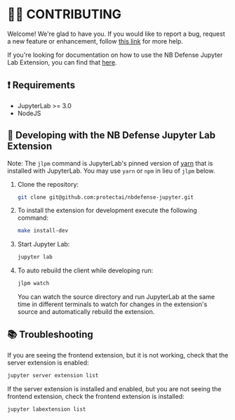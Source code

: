 # 👩‍💻 CONTRIBUTING

Welcome! We're glad to have you. If you would like to report a bug, request a new feature or enhancement, follow [this link](https://nbdefense.ai/contributing) for more help.

If you're looking for documentation on how to use the NB Defense Jupyter Lab Extension, you can find that [here](https://nbdefense.ai).

## ❗️ Requirements

- JupyterLab >= 3.0
- NodeJS

## 💪 Developing with the NB Defense Jupyter Lab Extension

Note: The `jlpm` command is JupyterLab's pinned version of
[yarn](https://yarnpkg.com/) that is installed with JupyterLab. You may use
`yarn` or `npm` in lieu of `jlpm` below.

1. Clone the repository:

   ```bash
   git clone git@github.com:protectai/nbdefense-jupyter.git
   ```

1. To install the extension for development execute the following command:

   ```bash
   make install-dev
   ```

1. Start Jupyter Lab:

   ```bash
   jupyter lab
   ```

1. To auto rebuild the client while developing run:

   ```bash
   jlpm watch
   ```

   You can watch the source directory and run JupyterLab at the same time in different terminals to watch for changes in the extension's source and automatically rebuild the extension.

## 📚 Troubleshooting

If you are seeing the frontend extension, but it is not working, check
that the server extension is enabled:

```bash
jupyter server extension list
```

If the server extension is installed and enabled, but you are not seeing
the frontend extension, check the frontend extension is installed:

```bash
jupyter labextension list
```
